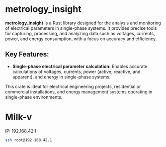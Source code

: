 # metrology_insight

**metrology_insight** is a Rust library designed for the analysis and monitoring of electrical parameters in single-phase systems. It provides precise tools for capturing, processing, and analyzing data such as voltages, currents, power, and energy consumption, with a focus on accuracy and efficiency.

## Key Features:
- **Single-phase electrical parameter calculation:** Enables accurate calculations of voltages, currents, power (active, reactive, and apparent), and energy in single-phase systems.

This crate is ideal for electrical engineering projects, residential or commercial installations, and energy management systems operating in single-phase environments.

# Milk-v
IP: 192.168.42.1

```sh
ssh root@192.168.42.1
```